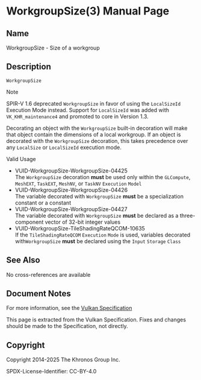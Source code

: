 # WorkgroupSize(3) Manual Page

## Name

WorkgroupSize - Size of a workgroup



## [](#_description)Description

`WorkgroupSize`

Note

SPIR-V 1.6 deprecated `WorkgroupSize` in favor of using the `LocalSizeId` Execution Mode instead. Support for `LocalSizeId` was added with `VK_KHR_maintenance4` and promoted to core in Version 1.3.

Decorating an object with the `WorkgroupSize` built-in decoration will make that object contain the dimensions of a local workgroup. If an object is decorated with the `WorkgroupSize` decoration, this takes precedence over any `LocalSize` or `LocalSizeId` execution mode.

Valid Usage

- [](#VUID-WorkgroupSize-WorkgroupSize-04425)VUID-WorkgroupSize-WorkgroupSize-04425  
  The `WorkgroupSize` decoration **must** be used only within the `GLCompute`, `MeshEXT`, `TaskEXT`, `MeshNV`, or `TaskNV` `Execution` `Model`
- [](#VUID-WorkgroupSize-WorkgroupSize-04426)VUID-WorkgroupSize-WorkgroupSize-04426  
  The variable decorated with `WorkgroupSize` **must** be a specialization constant or a constant
- [](#VUID-WorkgroupSize-WorkgroupSize-04427)VUID-WorkgroupSize-WorkgroupSize-04427  
  The variable decorated with `WorkgroupSize` **must** be declared as a three-component vector of 32-bit integer values
- [](#VUID-WorkgroupSize-TileShadingRateQCOM-10635)VUID-WorkgroupSize-TileShadingRateQCOM-10635  
  If the `TileShadingRateQCOM` `Execution` `Mode` is used, variables decorated with`WorkgroupSize` **must** be declared using the `Input` `Storage` `Class`

## [](#_see_also)See Also

No cross-references are available

## [](#_document_notes)Document Notes

For more information, see the [Vulkan Specification](https://registry.khronos.org/vulkan/specs/latest/html/vkspec.html#WorkgroupSize)

This page is extracted from the Vulkan Specification. Fixes and changes should be made to the Specification, not directly.

## [](#_copyright)Copyright

Copyright 2014-2025 The Khronos Group Inc.

SPDX-License-Identifier: CC-BY-4.0